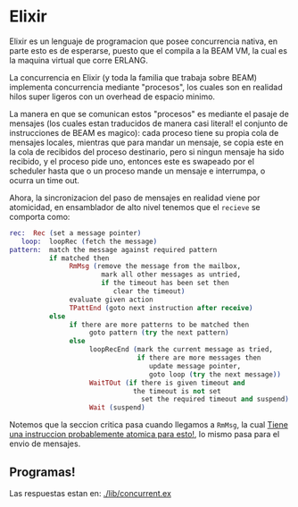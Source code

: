 # Elixir

Elixir es un lenguaje de programacion que posee concurrencia nativa, en parte esto es de esperarse, puesto que el compila a la BEAM VM, la cual es la maquina virtual que corre ERLANG.

La concurrencia en Elixir (y toda la familia que trabaja sobre BEAM) implementa concurrencia mediante "procesos", los cuales son en realidad hilos super ligeros con un overhead de espacio minimo.

La manera en que se comunican estos "procesos" es mediante el pasaje de mensajes (los cuales estan traducidos de manera casi literal! el conjunto de instrucciones de BEAM es magico): cada proceso tiene su propia cola de mensajes locales, mientras que para mandar un mensaje, se copia este en la cola de recibidos del proceso destinario, pero si ningun mensaje ha sido recibido, y el proceso pide uno, entonces este es swapeado por el scheduler hasta que o un proceso mande un mensaje e interrumpa, o ocurra un time out.

Ahora, la sincronizacion del paso de mensajes en realidad viene por atomicidad, en ensamblador de alto nivel tenemos que el `recieve` se comporta como:


```elixir
rec:  Rec (set a message pointer)
   loop:  loopRec (fetch the message)
pattern:  match the message against required pattern
          if matched then
               RmMsg (remove the message from the mailbox,
                       mark all other messages as untried,
                       if the timeout has been set then
                          clear the timeout)
               evaluate given action
               TPattEnd (goto next instruction after receive)
          else
               if there are more patterns to be matched then
                    goto pattern (try the next pattern)
               else
                    loopRecEnd (mark the current message as tried,
                                if there are more messages then
                                   update message pointer,
                                   goto loop (try the next message))
                    WaitTOut (if there is given timeout and 
                               the timeout is not set
                                 set the required timeout and suspend)
                    Wait (suspend)
```

Notemos que la seccion critica pasa cuando llegamos a `RmMsg`, la cual [Tiene una instruccion probablemente atomica para esto!](http://www.cs-lab.org/historical_beam_instruction_set.html#2.9%20Inter-process%20Communication), lo mismo pasa para el envio de mensajes.

## Programas!

Las respuestas estan en: [./lib/concurrent.ex](./lib/concurrent.ex)